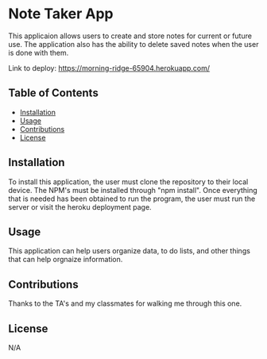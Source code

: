 # Note Taker App

This applicaion allows users to create and store notes for current or future use. The application also has the ability to delete saved notes when the user is done with them.

Link to deploy: https://morning-ridge-65904.herokuapp.com/


 ## Table of Contents
  
  * [Installation](#installation)
  * [Usage](#usage)
  * [Contributions](#contributions)
   * [License](#license)

## Installation

To install this application, the user must clone the repository to their local device. The NPM's must be installed through "npm install". Once everything that is needed has been obtained to run the program, the user must run the server or visit the heroku deployment page.

## Usage

This application can help users organize data, to do lists, and other things that can help orgnaize information.

## Contributions
Thanks to the TA's and my classmates for walking me through this one. 

## License
N/A


